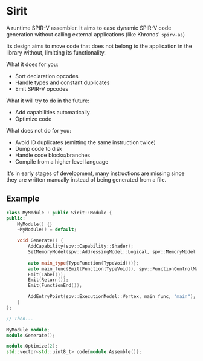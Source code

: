 Sirit
=====
A runtime SPIR-V assembler. It aims to ease dynamic SPIR-V code generation
without calling external applications (like Khronos' `spirv-as`)  

Its design aims to move code that does not belong to the application in the
library without, limitting its functionality.

What it does for you:
* Sort declaration opcodes
* Handle types and constant duplicates
* Emit SPIR-V opcodes  

What it will try to do in the future:
* Add capabilities automatically
* Optimize code

What does not do for you:
* Avoid ID duplicates (emitting the same instruction twice)
* Dump code to disk
* Handle code blocks/branches
* Compile from a higher level language
  
  
It's in early stages of development, many instructions are missing since
they are written manually instead of being generated from a file.

Example
-------

```cpp
class MyModule : public Sirit::Module {
public:
    MyModule() {}
    ~MyModule() = default;

    void Generate() {
        AddCapability(spv::Capability::Shader);
        SetMemoryModel(spv::AddressingModel::Logical, spv::MemoryModel::GLSL450);
        
        auto main_type{TypeFunction(TypeVoid())};
        auto main_func{Emit(Function(TypeVoid(), spv::FunctionControlMask::MaskNone, main_type))};
        Emit(Label());
        Emit(Return());
        Emit(FunctionEnd());

        AddEntryPoint(spv::ExecutionModel::Vertex, main_func, "main");
    }
};

// Then...

MyModule module;
module.Generate();

module.Optimize(2);
std::vector<std::uint8_t> code{module.Assemble()};
```

